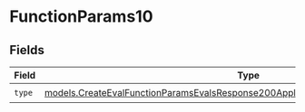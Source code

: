 # FunctionParams10


## Fields

| Field                                                                                                                                                                        | Type                                                                                                                                                                         | Required                                                                                                                                                                     | Description                                                                                                                                                                  |
| ---------------------------------------------------------------------------------------------------------------------------------------------------------------------------- | ---------------------------------------------------------------------------------------------------------------------------------------------------------------------------- | ---------------------------------------------------------------------------------------------------------------------------------------------------------------------------- | ---------------------------------------------------------------------------------------------------------------------------------------------------------------------------- |
| `type`                                                                                                                                                                       | [models.CreateEvalFunctionParamsEvalsResponse200ApplicationJSONResponseBody510Type](../models/createevalfunctionparamsevalsresponse200applicationjsonresponsebody510type.md) | :heavy_check_mark:                                                                                                                                                           | N/A                                                                                                                                                                          |